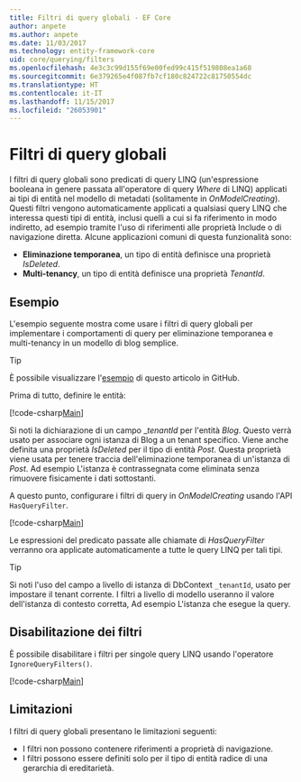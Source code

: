 ```yaml
---
title: Filtri di query globali - EF Core
author: anpete
ms.author: anpete
ms.date: 11/03/2017
ms.technology: entity-framework-core
uid: core/querying/filters
ms.openlocfilehash: 4e3c3c99d155f69e00fed99c415f519808ea1a68
ms.sourcegitcommit: 6e379265e4f087fb7cf180c824722c81750554dc
ms.translationtype: HT
ms.contentlocale: it-IT
ms.lasthandoff: 11/15/2017
ms.locfileid: "26053901"
---
```

# <a name="global-query-filters"></a>Filtri di query globali

I filtri di query globali sono predicati di query LINQ (un'espressione booleana in genere passata all'operatore di query *Where* di LINQ) applicati ai tipi di entità nel modello di metadati (solitamente in *OnModelCreating*). Questi filtri vengono automaticamente applicati a qualsiasi query LINQ che interessa questi tipi di entità, inclusi quelli a cui si fa riferimento in modo indiretto, ad esempio tramite l'uso di riferimenti alle proprietà Include o di navigazione diretta. Alcune applicazioni comuni di questa funzionalità sono:

* **Eliminazione temporanea**, un tipo di entità definisce una proprietà *IsDeleted*.
* **Multi-tenancy**, un tipo di entità definisce una proprietà *TenantId*.

## <a name="example"></a>Esempio

L'esempio seguente mostra come usare i filtri di query globali per implementare i comportamenti di query per eliminazione temporanea e multi-tenancy in un modello di blog semplice.

> [!TIP]
> È possibile visualizzare l'[esempio](https://github.com/aspnet/EntityFrameworkCore/tree/dev/samples/QueryFilters) di questo articolo in GitHub.

Prima di tutto, definire le entità:

[!code-csharp[Main](../../../efcore-dev/samples/QueryFilters/Program.cs#Entities)]

Si noti la dichiarazione di un campo __tenantId_ per l'entità _Blog_. Questo verrà usato per associare ogni istanza di Blog a un tenant specifico. Viene anche definita una proprietà _IsDeleted_ per il tipo di entità _Post_. Questa proprietà viene usata per tenere traccia dell'eliminazione temporanea di un'istanza di _Post_. Ad esempio L'istanza è contrassegnata come eliminata senza rimuovere fisicamente i dati sottostanti.

A questo punto, configurare i filtri di query in _OnModelCreating_ usando l'API ```HasQueryFilter```.

[!code-csharp[Main](../../../efcore-dev/samples/QueryFilters/Program.cs#Configuration)]

Le espressioni del predicato passate alle chiamate di _HasQueryFilter_ verranno ora applicate automaticamente a tutte le query LINQ per tali tipi.

> [!TIP]
> Si noti l'uso del campo a livello di istanza di DbContext ```_tenantId```, usato per impostare il tenant corrente. I filtri a livello di modello useranno il valore dell'istanza di contesto corretta, Ad esempio L'istanza che esegue la query.

## <a name="disabling-filters"></a>Disabilitazione dei filtri

È possibile disabilitare i filtri per singole query LINQ usando l'operatore ```IgnoreQueryFilters()```.

[!code-csharp[Main](../../../efcore-dev/samples/QueryFilters/Program.cs#IgnoreFilters)]

## <a name="limitations"></a>Limitazioni

I filtri di query globali presentano le limitazioni seguenti:

* I filtri non possono contenere riferimenti a proprietà di navigazione.
* I filtri possono essere definiti solo per il tipo di entità radice di una gerarchia di ereditarietà.
